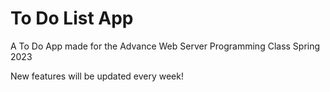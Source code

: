 #  To Do List App

A To Do App made for the Advance Web Server Programming Class Spring 2023

New features will be updated every week!
